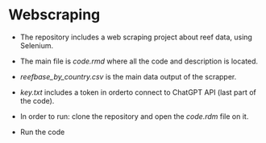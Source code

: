 # Webscraping

- The repository includes a web scraping project about reef data, using Selenium.
- The main file is *code.rmd* where all the code and description is located.
- *reefbase_by_country.csv* is the main data output of the scrapper.
- *key.txt* includes a token in orderto connect to ChatGPT API (last part of the code).

- In order to run: clone the repository and open the *code.rdm* file on it.
- Run the code 
